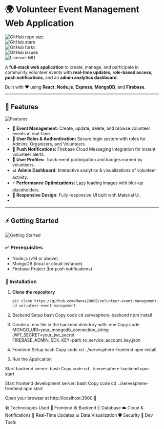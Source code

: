 # 🌍 Volunteer Event Management Web Application  

![GitHub repo size](https://img.shields.io/github/repo-size/Manas20008/volunteer-event-management?style=for-the-badge)  
![GitHub stars](https://img.shields.io/github/stars/Manas20008/volunteer-event-management?style=for-the-badge)  
![GitHub forks](https://img.shields.io/github/forks/Manas20008/volunteer-event-management?style=for-the-badge)  
![GitHub issues](https://img.shields.io/github/issues/Manas20008/volunteer-event-management?style=for-the-badge)  
![License: MIT](https://img.shields.io/badge/License-MIT-yellow.svg?style=for-the-badge)  

A **full-stack web application** to create, manage, and participate in community volunteer events with **real-time updates**, **role-based access**, **push notifications**, and an **admin analytics dashboard**.  

Built with ❤️ using **React**, **Node.js**, **Express**, **MongoDB**, and **Firebase**.  

---

## 📌 Features  

![Features](https://img.shields.io/badge/Features-Available-green?style=for-the-badge&logo=checkmarx)  

- 🚀 **Event Management:** Create, update, delete, and browse volunteer events in real-time.  
- 🔑 **User Roles & Authentication:** Secure login system with roles for Admins, Organizers, and Volunteers.  
- 🔔 **Push Notifications:** Firebase Cloud Messaging integration for instant volunteer alerts.  
- 👤 **User Profiles:** Track event participation and badges earned by volunteers.  
- 📊 **Admin Dashboard:** Interactive analytics & visualizations of volunteer activity.  
- ⚡ **Performance Optimizations:** Lazy loading images with blur-up placeholders.  
- 📱 **Responsive Design:** Fully responsive UI built with Material UI.
- 
---

## ⚡ Getting Started  

![Getting Started](https://img.shields.io/badge/Setup-Guide-orange?style=for-the-badge&logo=readme)  

### ✅ Prerequisites  
- Node.js (v14 or above)  
- MongoDB (local or cloud instance)  
- Firebase Project (for push notifications)  

### 🔧 Installation  

1. **Clone the repository**  
   ```bash
   git clone https://github.com/Manas20008/volunteer-event-management.git
   cd volunteer-event-management

2. Backend Setup
bash
Copy code
cd servesphere-backend
npm install

3. Create a .env file in the backend directory with:
env
Copy code
MONGO_URI=your_mongodb_connection_string
JWT_SECRET=your_jwt_secret
FIREBASE_ADMIN_SDK_KEY=path_to_service_account_key.json

4. Frontend Setup
bash
Copy code
cd ../servesphere-frontend
npm install

5. Run the Application

Start backend server:
bash
Copy code
cd ../servesphere-backend
npm start

Start frontend development server:
bash
Copy code
cd ../servesphere-frontend
npm start

Open your browser at http://localhost:3000 🚀

🛠️ Technologies Used
🎨 Frontend
⚙️ Backend
🗄️ Database
☁️ Cloud & Notifications
🔗 Real-Time Updates
📊 Data Visualization
🛡️ Security
🚀 Dev Tools




